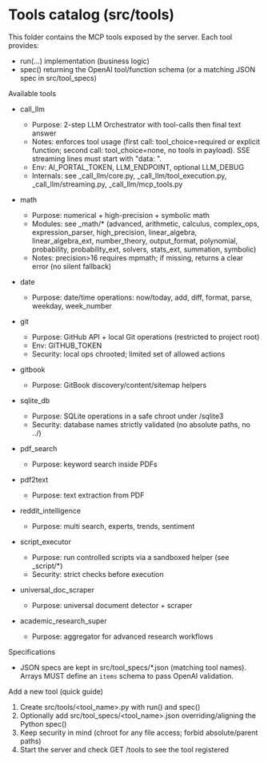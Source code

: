 # Tools catalog (src/tools)

This folder contains the MCP tools exposed by the server. Each tool provides:
- run(...) implementation (business logic)
- spec() returning the OpenAI tool/function schema (or a matching JSON spec in src/tool_specs)

Available tools
- call_llm
  - Purpose: 2-step LLM Orchestrator with tool-calls then final text answer
  - Notes: enforces tool usage (first call: tool_choice=required or explicit function; second call: tool_choice=none, no tools in payload). SSE streaming lines must start with "data: ".
  - Env: AI_PORTAL_TOKEN, LLM_ENDPOINT, optional LLM_DEBUG
  - Internals: see _call_llm/core.py, _call_llm/tool_execution.py, _call_llm/streaming.py, _call_llm/mcp_tools.py

- math
  - Purpose: numerical + high-precision + symbolic math
  - Modules: see _math/* (advanced, arithmetic, calculus, complex_ops, expression_parser, high_precision, linear_algebra, linear_algebra_ext, number_theory, output_format, polynomial, probability, probability_ext, solvers, stats_ext, summation, symbolic)
  - Notes: precision>16 requires mpmath; if missing, returns a clear error (no silent fallback)

- date
  - Purpose: date/time operations: now/today, add, diff, format, parse, weekday, week_number

- git
  - Purpose: GitHub API + local Git operations (restricted to project root)
  - Env: GITHUB_TOKEN
  - Security: local ops chrooted; limited set of allowed actions

- gitbook
  - Purpose: GitBook discovery/content/sitemap helpers

- sqlite_db
  - Purpose: SQLite operations in a safe chroot under <project>/sqlite3
  - Security: database names strictly validated (no absolute paths, no ../)

- pdf_search
  - Purpose: keyword search inside PDFs

- pdf2text
  - Purpose: text extraction from PDF

- reddit_intelligence
  - Purpose: multi search, experts, trends, sentiment

- script_executor
  - Purpose: run controlled scripts via a sandboxed helper (see _script/*)
  - Security: strict checks before execution

- universal_doc_scraper
  - Purpose: universal document detector + scraper

- academic_research_super
  - Purpose: aggregator for advanced research workflows

Specifications
- JSON specs are kept in src/tool_specs/*.json (matching tool names). Arrays MUST define an `items` schema to pass OpenAI validation.

Add a new tool (quick guide)
1) Create src/tools/<tool_name>.py with run() and spec()
2) Optionally add src/tool_specs/<tool_name>.json overriding/aligning the Python spec()
3) Keep security in mind (chroot for any file access; forbid absolute/parent paths)
4) Start the server and check GET /tools to see the tool registered
